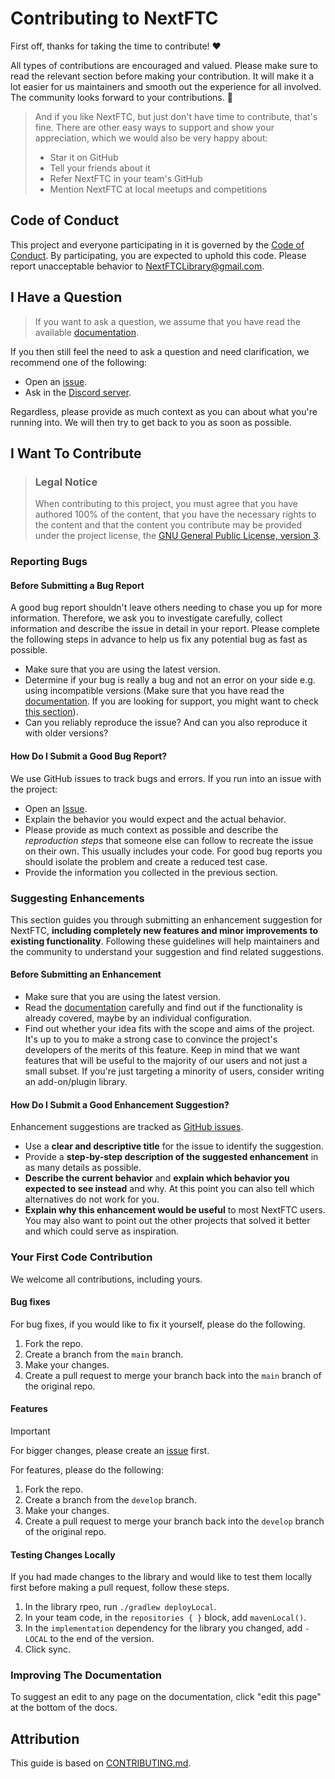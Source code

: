 # Contributing to NextFTC

First off, thanks for taking the time to contribute! ❤️

All types of contributions are encouraged and valued. Please make sure to
read the relevant section before making your contribution. It will make it a lot
easier for us maintainers and smooth out the experience for all involved. The
community looks forward to your contributions. 🎉

> And if you like NextFTC, but just don't have time to contribute, that's fine.
> There are other easy ways to support and show your appreciation, which we
> would
> also be very happy about:
> - Star it on GitHub
> - Tell your friends about it
> - Refer NextFTC in your team's GitHub
> - Mention NextFTC at local meetups and competitions

## Code of Conduct

This project and everyone participating in it is governed by
the [Code of Conduct](/code-of-conduct).
By participating, you are expected to uphold this code. Please report
unacceptable behavior to <NextFTCLibrary@gmail.com>.

## I Have a Question

> If you want to ask a question, we assume that you have read the
> available [documentation](https://nextftc.dev).

If you then still feel the need to ask a question and need clarification, we
recommend one of the following:

- Open an [issue](https://github.com/NextFTC/NextFTC/issues/new).
- Ask in the [Discord server](https://nextftc.dev/discord).

Regardless, please provide as much context as you can about what you're running
into. We will then try to get back to you as soon as possible.

## I Want To Contribute

> ### Legal Notice
> When contributing to this project, you must agree that you have authored 100%
> of the content, that you have the necessary rights to the content and that the
> content you contribute may be provided under the project license,
> the
> [GNU General Public License, version 3](https://www.gnu.org/licenses/gpl-3.0.html).

### Reporting Bugs

#### Before Submitting a Bug Report

A good bug report shouldn't leave others needing to chase you up for more
information. Therefore, we ask you to investigate carefully, collect information
and describe the issue in detail in your report. Please complete the following
steps in advance to help us fix any potential bug as fast as possible.

- Make sure that you are using the latest version.
- Determine if your bug is really a bug and not an error on your side e.g. using
  incompatible versions (Make sure that you have read
  the [documentation](https://nextftc.dev). If you are looking for support, you
  might want to check [this section](#i-have-a-question)).
- Can you reliably reproduce the issue? And can you also reproduce it with older
  versions?

#### How Do I Submit a Good Bug Report?

We use GitHub issues to track bugs and errors. If you run into an issue with the
project:

- Open an [Issue](https://github.com/NextFTC/NextFTC/issues/new).
- Explain the behavior you would expect and the actual behavior.
- Please provide as much context as possible and describe the *reproduction
  steps* that someone else can follow to recreate the issue on their own. This
  usually includes your code. For good bug reports you should isolate the
  problem and create a reduced test case.
- Provide the information you collected in the previous section.

### Suggesting Enhancements

This section guides you through submitting an enhancement suggestion for
NextFTC, **including completely new features and minor improvements to existing
functionality**. Following these guidelines will help maintainers and the
community to understand your suggestion and find related suggestions.

#### Before Submitting an Enhancement

- Make sure that you are using the latest version.
- Read the [documentation](https://nextftc.dev) carefully and find out if the
  functionality is already covered, maybe by an individual configuration.
- Find out whether your idea fits with the scope and aims of the project. It's
  up to you to make a strong case to convince the project's developers of the
  merits of this feature. Keep in mind that we want features that will be useful
  to the majority of our users and not just a small subset. If you're just
  targeting a minority of users, consider writing an add-on/plugin library.

#### How Do I Submit a Good Enhancement Suggestion?

Enhancement suggestions are tracked
as [GitHub issues](https://github.com/NextFTC/NextFTC/issues).

- Use a **clear and descriptive title** for the issue to identify the
  suggestion.
- Provide a **step-by-step description of the suggested enhancement** in as many
  details as possible.
- **Describe the current behavior** and **explain which behavior you expected to
  see instead** and why. At this point you can also tell which alternatives do
  not work for you.
- **Explain why this enhancement would be useful** to most NextFTC users. You
  may also want to point out the other projects that solved it better and which
  could serve as inspiration.

### Your First Code Contribution

We welcome all contributions, including yours.

#### Bug fixes

For bug fixes, if you would like to fix it yourself, please do the following.

1. Fork the repo.
2. Create a branch from the `main` branch.
3. Make your changes.
4. Create a pull request to merge your branch back into the `main` branch of the
   original repo.

#### Features

> [!IMPORTANT]
> For bigger changes, please create
> an [issue](https://github.com/NextFTC/NextFTC/issues/new) first.

For features, please do the following:

1. Fork the repo.
2. Create a branch from the `develop` branch.
3. Make your changes.
4. Create a pull request to merge your branch back into the `develop` branch of
   the original repo.

#### Testing Changes Locally

If you had made changes to the library and would like to test them locally first
before making a pull request, follow these steps.

1. In the library rpeo, run `./gradlew deployLocal`.
2. In your team code, in the `repositories { }` block, add `mavenLocal()`.
3. In the `implementation` dependency for the library you changed, add `-LOCAL`
   to the end of the version.
4. Click sync.

### Improving The Documentation

To suggest an edit to any page on the documentation, click "edit this page" at
the bottom of the docs.

## Attribution

This guide is based on [CONTRIBUTING.md](https://contributing.md/example).